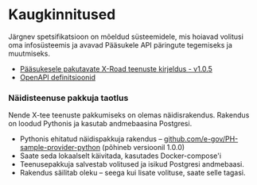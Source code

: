 
# Kaugkinnitused

Järgnev spetsifikatsioon on mõeldud süsteemidele, mis hoiavad volitusi oma infosüsteemis ja avavad Pääsukele API päringute tegemiseks ja muutmiseks.


* [Pääsukesele pakutavate X-Road teenuste kirjeldus - v1.0.5](https://e-gov.github.io/PH-Doku/files/xroad-services-offered-to-paasuke-v1.0.5.pdf)
* [OpenAPI definitsioonid](https://app.swaggerhub.com/apis/TUGI/x-road-services-consumed-by-paasuke/)

### Näidisteenuse pakkuja taotlus

Nende X-tee teenuste pakkumiseks on olemas näidisrakendus. Rakendus on loodud Pythonis ja kasutab andmebaasina Postgresi.

* Pythonis ehitatud näidispakkuja rakendus – [github.com/e-gov/PH-sample-provider-python](https://github.com/e-gov/PH-sample-provider-python) (põhineb versioonil 1.0.0)
* Saate seda lokaalselt käivitada, kasutades Docker-compose'i
* Teenusepakkuja salvestab volitused ja isikud Postgresi andmebaasi.
* Rakendus säilitab oleku – seega kui lisate volituse, saate selle tagasi.


